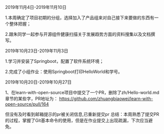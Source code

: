 2019年11月4日-2019年11月10日

1.本周确定了项目初期的分组，选择加入了产品组来对自己接下来要做的东西有一个整体把握；

2.跟朱同学一起参与开源组件健康扫描关于发展趋势方面的资料搜集以及文档撰写。




2019年10月23日-2019年11月3日

1.学习并安装了Springboot，配置了软件系统环境；

2.完成了小组作业：使用Springboot打印HelloWorld和学号。


2019年10月20日-2019年10月27日

1、在learn-with-open-source项目中提交了一个PR，删除了zh/Hello-world.md章节的某些字，PR地址为：
https://github.com/zhuangbiaowei/learn-with-open-source/pull/164 

但没有及时看到邮箱提示的pr被关闭信息,已重新提交pr
总结：本周熟悉了提交PR的过程，掌握了Git基本命令的使用，但是在作业提交上出现疏漏，下次应当避免。
